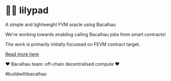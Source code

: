 # 🌺🐸 lilypad
A simple and lightweight FVM oracle using Bacalhau


We're working towards enabling calling Bacalhau jobs from smart contracts! 

The work is primarily initially focussed on FEVM contract target.

[Read more here](https://pl-strflt.notion.site/Project-Lilypad-FVM-Bacalhau-Integration-Bridge-Compute-As-A-Service-1a351c99deff4c5ea1cfc9dbd6e2a3c5)

❤️ Bacalhau team: off-chain decentralised compute ❤️

#buildwithbacalhau
